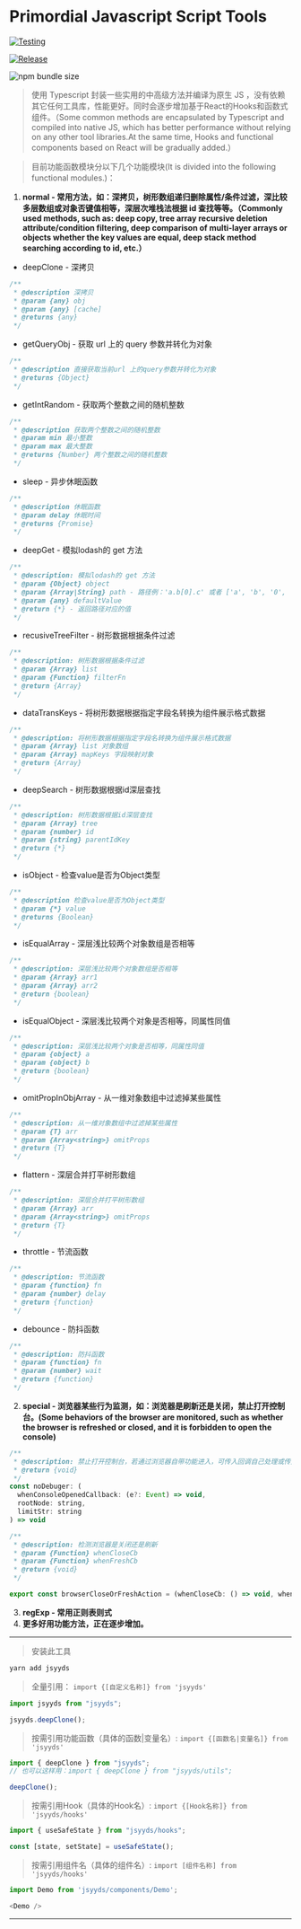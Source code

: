 # Primordial Javascript Script Tools

[![Testing](https://github.com/mtiger95/jsyyds/actions/workflows/test.yml/badge.svg)](https://github.com/mtiger95/jsyyds/actions/workflows/test.yml)

[![Release](https://github.com/mtiger95/jsyyds/actions/workflows/release.yml/badge.svg)](https://github.com/mtiger95/jsyyds/actions/workflows/release.yml)

![npm bundle size](https://img.shields.io/bundlephobia/minzip/jsyyds)

> 使用 Typescript 封装一些实用的中高级方法并编译为原生 JS ，没有依赖其它任何工具库，性能更好。同时会逐步增加基于React的Hooks和函数式组件。（Some common methods are encapsulated by Typescript and compiled into native JS, which has better performance without relying on any other tool libraries.At the same time, Hooks and functional components based on React will be gradually added.）

> 目前功能函数模块分以下几个功能模块(It is divided into the following functional modules.)：

1. **normal - 常用方法，如：深拷贝，树形数组递归删除属性/条件过滤，深比较多层数组或对象否键值相等，深层次堆栈法根据 id 查找等等。（Commonly used methods, such as: deep copy, tree array recursive deletion attribute/condition filtering, deep comparison of multi-layer arrays or objects whether the key values are equal, deep stack method searching according to id, etc.）**

- deepClone - 深拷贝

```js
/**
 * @description 深拷贝
 * @param {any} obj
 * @param {any} [cache]
 * @returns {any}
 */
```

- getQueryObj - 获取 url 上的 query 参数并转化为对象
```js
/**
 * @description 直接获取当前url 上的query参数并转化为对象
 * @returns {Object}
 */
```
- getIntRandom - 获取两个整数之间的随机整数
```js
/**
 * @description 获取两个整数之间的随机整数
 * @param min 最小整数
 * @param max 最大整数
 * @returns {Number} 两个整数之间的随机整数
 */
```
- sleep - 异步休眠函数
```js
/**
 * @description 休眠函数
 * @param delay 休眠时间
 * @returns {Promise}
 */
```
- deepGet - 模拟lodash的 get 方法
```js
/**
 * @description: 模拟lodash的 get 方法
 * @param {Object} object
 * @param {Array|String} path - 路径例：'a.b[0].c' 或者 ['a', 'b', '0', 'c']
 * @param {any} defaultValue
 * @return {*} - 返回路径对应的值
 */
```
- recusiveTreeFilter - 树形数据根据条件过滤
```js
/**
 * @description: 树形数据根据条件过滤
 * @param {Array} list
 * @param {Function} filterFn
 * @return {Array}
 */
```
- dataTransKeys - 将树形数据根据指定字段名转换为组件展示格式数据
```js
/**
 * @description: 将树形数据根据指定字段名转换为组件展示格式数据
 * @param {Array} list 对象数组
 * @param {Array} mapKeys 字段映射对象
 * @return {Array}
 */
```
- deepSearch - 树形数据根据id深层查找
```js
/**
 * @description: 树形数据根据id深层查找
 * @param {Array} tree
 * @param {number} id
 * @param {string} parentIdKey
 * @return {*}
 */
```
- isObject - 检查value是否为Object类型
```js
/**
 * @description 检查value是否为Object类型
 * @param {*} value
 * @returns {Boolean}
 */
```
-  isEqualArray - 深层浅比较两个对象数组是否相等
```js
/**
 * @description: 深层浅比较两个对象数组是否相等
 * @param {Array} arr1
 * @param {Array} arr2
 * @return {boolean}
 */
```
- isEqualObject - 深层浅比较两个对象是否相等，同属性同值
```js
/**
 * @description: 深层浅比较两个对象是否相等，同属性同值
 * @param {object} a
 * @param {object} b
 * @return {boolean}
 */
```
- omitPropInObjArray - 从一维对象数组中过滤掉某些属性
```js
/**
 * @description: 从一维对象数组中过滤掉某些属性
 * @param {T} arr
 * @param {Array<string>} omitProps
 * @return {T}
 */
```
- flattern - 深层合并打平树形数组
```js
/**
 * @description: 深层合并打平树形数组
 * @param {Array} arr
 * @param {Array<string>} omitProps
 * @return {T}
 */
```
- throttle - 节流函数
```js
/**
 * @description: 节流函数
 * @param {function} fn
 * @param {number} delay
 * @return {function}
 */
```
- debounce - 防抖函数
```js
/**
 * @description: 防抖函数
 * @param {function} fn
 * @param {number} wait
 * @return {function}
 */
```

2. **special - 浏览器某些行为监测，如：浏览器是刷新还是关闭，禁止打开控制台。(Some behaviors of the browser are monitored, such as whether the browser is refreshed or closed, and it is forbidden to open the console)**
```js
/**
 * @description: 禁止打开控制台，若通过浏览器自带功能进入，可传入回调自己处理或传入项目根节点，脚本将自动处理为空白页面。
 * @return {void}
 */
const noDebuger: (
  whenConsoleOpenedCallback: (e?: Event) => void,
  rootNode: string,
  limitStr: string
) => void
```

```js
/**
 * @description: 检测浏览器是关闭还是刷新
 * @param {Function} whenCloseCb
 * @param {Function} whenFreshCb
 * @return {void}
 */

export const browserCloseOrFreshAction = (whenCloseCb: () => void, whenFreshCb: () => void) => {}
```
3. **regExp - 常用正则表则式**
4. **更多好用功能方法，正在逐步增加。**

---

> 安装此工具

```js
yarn add jsyyds
```

> 全量引用： `import {[自定义名称]} from 'jsyyds'`

```js
import jsyyds from "jsyyds";

jsyyds.deepClone();
```

> 按需引用功能函数（具体的函数|变量名）: `import {[函数名|变量名]} from 'jsyyds'`

```js
import { deepClone } from "jsyyds";
// 也可以这样用：import { deepClone } from "jsyyds/utils";

deepClone();
```

> 按需引用Hook（具体的Hook名）: `import {[Hook名称]} from 'jsyyds/hooks'`

```js
import { useSafeState } from "jsyyds/hooks";

const [state, setState] = useSafeState();
```

> 按需引用组件名（具体的组件名）: `import [组件名称] from 'jsyyds/hooks'`

```js
import Demo from 'jsyyds/components/Demo';

<Demo />
```

---

